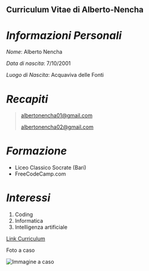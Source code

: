 ## Curriculum Vitae di Alberto-Nencha

# *Informazioni Personali*
*Nome*: Alberto Nencha

*Data di nascita*: 7/10/2001

*Luogo di Nascita*: Acquaviva delle Fonti

# *Recapiti*
>albertonencha01@gmail.com
>
>albertonencha02@gmail.com

# *Formazione*
- Liceo Classico Socrate (Bari)
- FreeCodeCamp.com

# *Interessi*
1. Coding
2. Informatica
3. Intelligenza artificiale

[Link Curriculum](https://github.com/Alberto-Nencha/myCurriculum-Alberto-Nencha/blob/main/README.md)


Foto a caso







![Immagine a caso](https://picsum.photos/300/300)
